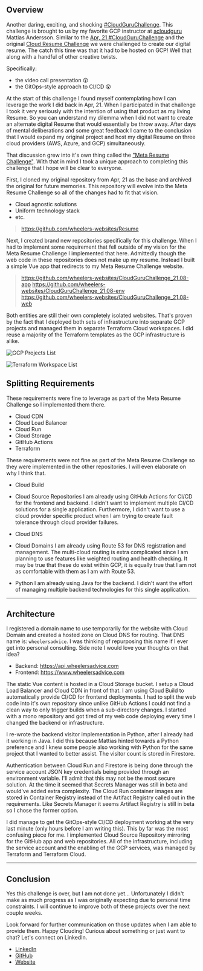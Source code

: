## Overview

Another daring, exciting, and shocking [#CloudGuruChallenge](https://acloudguru.com/blog/engineering/cloudguruchallenge-your-resume-on-gcp). This challenge is brought to us by my favorite GCP instructor at [acloudguru](acloudguru.com) Mattias Andersson. Similar to the [Apr, 21 #CloudGuruChallenge](https://dev.to/wheelerswebsites/apr-21-cloudguruchallenge-3fch) and the original [Cloud Resume Challenge](https://forrestbrazeal.com/2020/04/23/the-cloud-resume-challenge/) we were challenged to create our digital resume. The catch this time was that it had to be hosted on GCP! Well that along with a handful of other creative twists. 

Specifically: 
* the video call presentation :astonished:
* the GitOps-style approach to CI/CD :dizzy_face:

At the start of this challenge I found myself contemplating how I can leverage the work I did back in Apr, 21. When I participated in that challenge I took it very seriously with the intention of using that product as my living Resume. So you can understand my dilemma when I did not want to create an alternate digital Resume that would essentially be throw away. After days of mental deliberations and some great feedback I came to the conclusion that I would expand my original project and host my digital Resume on three cloud providers (AWS, Azure, and GCP) simultaneously. 

That discussion grew into it's own thing called the ["Meta Resume Challenge"](https://dev.to/wheelerswebsites/meta-resume-challenge-5a1a). With that in mind I took a unique approach to completing this challenge that I hope will be clear to everyone. 

First, I cloned my original repository from Apr, 21 as the base and archived the original for future memories. This repository will evolve into the Meta Resume Challenge so all of the changes had to fit that vision. 

* Cloud agnostic solutions
* Uniform technology stack
* etc.

> https://github.com/wheelers-websites/Resume

Next, I created brand new repositories specifically for this challenge. When I had to implement some requirement that fell outside of my vision for the Meta Resume Challenge I implemented that here. Admittedly though the web code in these repositories does not make up my resume. Instead I built a simple Vue app that redirects to my Meta Resume Challenge website. 

> https://github.com/wheelers-websites/CloudGuruChallenge_21.08-app
> https://github.com/wheelers-websites/CloudGuruChallenge_21.08-env
> https://github.com/wheelers-websites/CloudGuruChallenge_21.08-web

Both entities are still their own completely isolated websites. That's proven by the fact that I deployed both sets of infrastructure into separate GCP projects and managed them in separate Terraform Cloud workspaces. I did reuse a majority of the Terraform templates as the GCP infrastructure is alike. 

![GCP Projects List](https://dev-to-uploads.s3.amazonaws.com/uploads/articles/pvjpapxbo4wjxwa0kq42.PNG)

![Terraform Workspace List](https://dev-to-uploads.s3.amazonaws.com/uploads/articles/m1vsrawcq8tt1jf3hmul.PNG)

## Splitting Requirements

These requirements were fine to leverage as part of the Meta Resume Challenge so I implemented them there.
* Cloud CDN
* Cloud Load Balancer
* Cloud Run
* Cloud Storage
* GitHub Actions
* Terraform

These requirements were not fine as part of the Meta Resume Challenge so they were implemented in the other repositories. I will even elaborate on why I think that.

* Cloud Build
* Cloud Source Repositories
I am already using GitHub Actions for CI/CD for the frontend and backend. I didn't want to implement multiple CI/CD solutions for a single application. Furthermore, I didn't want to use a cloud provider specific product when I am trying to create fault tolerance through cloud provider failures.

* Cloud DNS
* Cloud Domains
I am already using Route 53 for DNS registration and management. The multi-cloud routing is extra complicated since I am planning to use features like weighted routing and health checking. It may be true that these do exist within GCP, it is equally true that I am not as comfortable with them as I am with Route 53. 

* Python
I am already using Java for the backend. I didn't want the effort of managing multiple backend technologies for this single application. 

____

## Architecture

I registered a domain name to use temporarily for the website with Cloud Domain and created a hosted zone on Cloud DNS for routing. That DNS name is: `wheelersadvice`. I was thinking of repurposing this name if I ever get into personal consulting. Side note I would love your thoughts on that idea?  

* Backend: https://api.wheelersadvice.com
* Frontend: https://www.wheelersadvice.com

The static Vue content is hosted in a Cloud Storage bucket. I setup a Cloud Load Balancer and Cloud CDN in front of that. I am using Cloud Build to automatically provide CI/CD for frontend deployments. I had to split the web code into it's own repository since unlike GitHub Actions I could not find a clean way to only trigger builds when a sub-directory changes. I started with a mono repository and got tired of my web code deploying every time I changed the backend or infrastructure.

I re-wrote the backend visitor implementation in Python, after I already had it working in Java. I did this because Mattias hinted towards a Python preference and I knew some people also working with Python for the same project that I wanted to better assist. The visitor count is stored in Firestore. 

Authentication between Cloud Run and Firestore is being done through the service account JSON key credentials being provided through an environment variable. I'll admit that this may not be the most secure solution. At the time it seemed that Secrets Manager was still in beta and would've added extra complexity. The Cloud Run container images are stored in Container Registry instead of the Artifact Registry called out in the requirements. Like Secrets Manager it seems Artifact Registry is still in beta so I chose the former option.

I did manage to get the GitOps-style CI/CD deployment working at the very last minute (only hours before I am writing this). This by far was the most confusing piece for me. I implemented Cloud Source Repository mirroring for the GitHub app and web repositories. All of the infrastructure, including the service account and the enabling of the GCP services, was managed by Terraform and Terraform Cloud. 

____

## Conclusion

Yes this challenge is over, but I am not done yet... Unfortunately I didn't make as much progress as I was originally expecting due to personal time constraints. I will continue to improve both of these projects over the next couple weeks. 

Look forward for further communication on those updates when I am able to provide them. Happy Clouding! Curious about something or just want to chat? Let's connect on LinkedIn. 

* [LinkedIn](https://www.linkedin.com/in/wheelers-websites/)
* [GitHub](https://github.com/wheelers-websites)
* [Website](https://www.wheelersadvice.com)
 